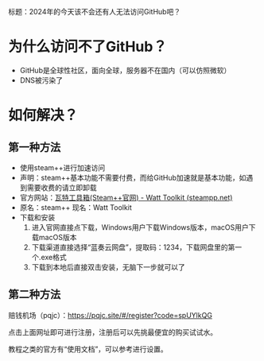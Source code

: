 标题：2024年的今天该不会还有人无法访问GitHub吧？

# 为什么访问不了GitHub？

* GitHub是全球性社区，面向全球，服务器不在国内（可以仿照微软）
* DNS被污染了

# 如何解决？
## 第一种方法
* 使用steam++进行加速访问
* 声明：steam++基本功能不需要付费，而给GitHub加速就是基本功能，如遇到需要收费的请立即卸载
* 官方网站：[瓦特工具箱(Steam++官网) - Watt Toolkit (steampp.net)](https://steampp.net/)
* 原名：steam++
  现名：Watt Toolkit
* 下载和安装
  1. 进入官网直接点下载，Windows用户下载Windows版本，macOS用户下载macOS版本
  2. 下载渠道直接选择“蓝奏云网盘”，提取码：1234，下载网盘里的第一个.exe格式
  3. 下载到本地后直接双击安装，无脑下一步就可以了

## 第二种方法

赔钱机场（pqjc）：https://pqjc.site/#/register?code=spUYlkQG

点击上面网址即可进行注册，注册后可以先挑最便宜的购买试试水。

教程之类的官方有“使用文档”，可以参考进行设置。

  